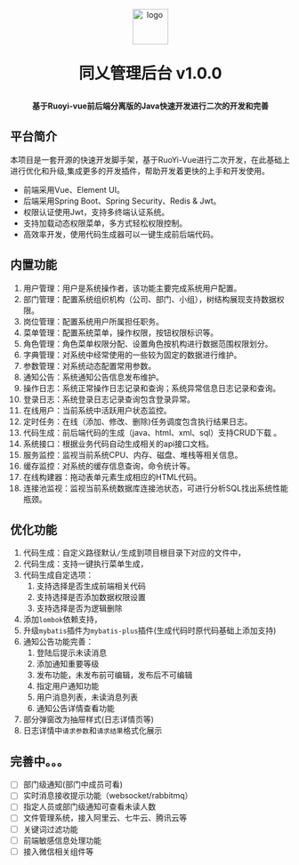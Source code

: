 <p align="center">
	<img alt="logo" style="width: 64px" src="https://www.cztaj.cn/logo.png">
</p>
<h1 align="center" style="margin: 30px 0 30px; font-weight: bold;">同乂管理后台 v1.0.0</h1>
<h4 align="center">基于Ruoyi-vue前后端分离版的Java快速开发进行二次的开发和完善</h4>

## 平台简介

本项目是一套开源的快速开发脚手架，基于RuoYi-Vue进行二次开发，在此基础上进行优化和升级,集成更多的开发插件，帮助开发着更快的上手和开发使用。

* 前端采用Vue、Element UI。
* 后端采用Spring Boot、Spring Security、Redis & Jwt。
* 权限认证使用Jwt，支持多终端认证系统。
* 支持加载动态权限菜单，多方式轻松权限控制。
* 高效率开发，使用代码生成器可以一键生成前后端代码。

## 内置功能

1.  用户管理：用户是系统操作者，该功能主要完成系统用户配置。
2.  部门管理：配置系统组织机构（公司、部门、小组），树结构展现支持数据权限。
3.  岗位管理：配置系统用户所属担任职务。
4.  菜单管理：配置系统菜单，操作权限，按钮权限标识等。
5.  角色管理：角色菜单权限分配、设置角色按机构进行数据范围权限划分。
6.  字典管理：对系统中经常使用的一些较为固定的数据进行维护。
7.  参数管理：对系统动态配置常用参数。
8.  通知公告：系统通知公告信息发布维护。
9.  操作日志：系统正常操作日志记录和查询；系统异常信息日志记录和查询。
10. 登录日志：系统登录日志记录查询包含登录异常。
11. 在线用户：当前系统中活跃用户状态监控。
12. 定时任务：在线（添加、修改、删除)任务调度包含执行结果日志。
13. 代码生成：前后端代码的生成（java、html、xml、sql）支持CRUD下载 。
14. 系统接口：根据业务代码自动生成相关的api接口文档。
15. 服务监控：监视当前系统CPU、内存、磁盘、堆栈等相关信息。
16. 缓存监控：对系统的缓存信息查询，命令统计等。
17. 在线构建器：拖动表单元素生成相应的HTML代码。
18. 连接池监视：监视当前系统数据库连接池状态，可进行分析SQL找出系统性能瓶颈。

## 优化功能

1. 代码生成：自定义路径默认`/`生成到项目根目录下对应的文件中，
2. 代码生成：支持一键执行菜单生成，
3. 代码生成自定选项：
    1. 支持选择是否生成前端相关代码
    2. 支持选择是否添加数据权限设置
    3. 支持选择是否为逻辑删除
4. 添加`lombok`依赖支持，
5. 升级`mybatis`插件为`mybatis-plus`插件(生成代码时原代码基础上添加支持)
6. 通知公告功能完善：
    1. 登陆后提示未读消息
    2. 添加通知重要等级
    3. 发布功能，未发布前可编辑，发布后不可编辑
    4. 指定用户通知功能
    5. 用户消息列表，未读消息列表
    6. 通知公告详情查看功能
7. 部分弹窗改为抽屉样式(日志详情页等)
8. 日志详情中`请求参数`和`请求结果`格式化展示

## 完善中。。。
- [ ] 部门级通知(部门中成员可看)
- [ ] 实时消息接收提示功能（websocket/rabbitmq）
- [ ] 指定人员或部门级通知可查看未读人数
- [ ] 文件管理系统，接入阿里云、七牛云、腾讯云等
- [ ] 关键词过滤功能
- [ ] 前端敏感信息处理功能
- [ ] 接入微信相关组件等